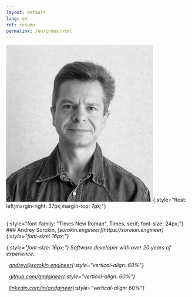 ```yaml
---
layout: default
lang: en
ref: resume
permalink: /en/index.html
---
```


![](/images/IMG_0554.png){:style="float: left;margin-right: 37px;margin-top: 7px;"}

<style type="text/css">
  h2 {
    content: "";
    clear: both;
  }
</style>

<br>
{:style="font-family: "Times New Roman", Times, serif; font-size: 24px;"}
### Andrey Sorokin, <i class="fa fa-home" />  [sorokin.engineer](https://sorokin.engineer){:style="font-size: 16px;"}

{:style="font-size: 16px;"}
Software developer with over 20 years of experience.


<i class="svg-icon email" />  &nbsp;&nbsp;[andrey@sorokin.engineer](mailto:andrey@sorokin.engineer){:style="vertical-align: 60%"}

<i class="svg-icon github" /> &nbsp;&nbsp;[github.com/andgineer](https://github.com/andgineer){:style="vertical-align: 60%"}

<i class="svg-icon linkedin" /> &nbsp;&nbsp;[linkedin.com/in/andgineer](https://www.linkedin.com/in/andgineer/){:style="vertical-align: 60%"}

## &nbsp;
